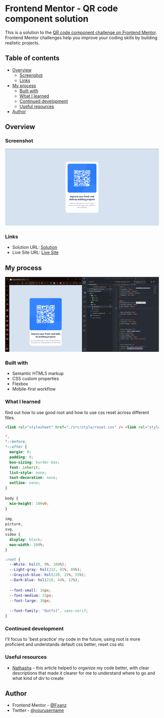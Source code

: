 # Frontend Mentor - QR code component solution

This is a solution to the [QR code component challenge on Frontend Mentor](https://www.frontendmentor.io/challenges/qr-code-component-iux_sIO_H). Frontend Mentor challenges help you improve your coding skills by building realistic projects.

## Table of contents

- [Overview](#overview)
  - [Screenshot](#screenshot)
  - [Links](#links)
- [My process](#my-process)
  - [Built with](#built-with)
  - [What I learned](#what-i-learned)
  - [Continued development](#continued-development)
  - [Useful resources](#useful-resources)
- [Author](#author)

## Overview

### Screenshot

![](./src/assets/images/Result.png)

### Links

- Solution URL: [Solution](https://your-solution-url.com)
- Live Site URL: [Live Site](https://your-live-site-url.com)

## My process

![](./src/assets/images/Process.png)

### Built with

- Semantic HTML5 markup
- CSS custom properties
- Flexbox
- Mobile-first workflow

### What I learned

find out how to use good root and how to use css reset across different files.

```html
<link rel="stylesheet" href="./src/style/reset.css" /> <link rel="stylesheet" href="./src/style/global.css" />
```

```css
*,
*::before,
*::after {
  margin: 0;
  padding: 0;
  box-sizing: border-box;
  font: inherit;
  list-style: none;
  text-decoration: none;
  outline: none;
}

body {
  min-height: 100vh;
}

img,
picture,
svg,
video {
  display: block;
  max-width: 100%;
}
```

```css
:root {
  --White: hsl(0, 0%, 100%);
  --Light-gray: hsl(212, 45%, 89%);
  --Grayish-blue: hsl(220, 15%, 55%);
  --Dark-blue: hsl(218, 44%, 22%);

  --font-small: 16px;
  --font-medium: 22px;
  --font-large: 30px;

  --font-family: "Outfit", sans-serif;
}
```

### Continued development

I'll focus to 'best practice' my code in the future, using root is more proficient and understands default css better, reset css etc

### Useful resources

- [Nathasha](https://uxplanet.org/challenge-009-qr-code-component-535916bbd967) - this article helped to organize my code better, with clear descriptions that made it clearer for me to understand where to go and what kind of div to create

## Author

- Frontend Mentor - [@Fxanz](https://www.frontendmentor.io/profile/Fxanz)
- Twitter - [@yourusername](https://www.twitter.com/IFxanz)
